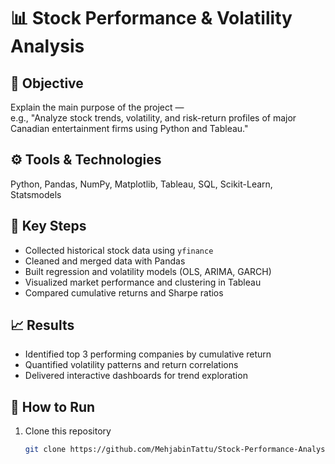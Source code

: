 # 📊 Stock Performance & Volatility Analysis

## 🧠 Objective
Explain the main purpose of the project —  
e.g., "Analyze stock trends, volatility, and risk-return profiles of major Canadian entertainment firms using Python and Tableau."

## ⚙️ Tools & Technologies
Python, Pandas, NumPy, Matplotlib, Tableau, SQL, Scikit-Learn, Statsmodels

## 🚀 Key Steps
- Collected historical stock data using `yfinance`
- Cleaned and merged data with Pandas
- Built regression and volatility models (OLS, ARIMA, GARCH)
- Visualized market performance and clustering in Tableau
- Compared cumulative returns and Sharpe ratios

## 📈 Results
- Identified top 3 performing companies by cumulative return
- Quantified volatility patterns and return correlations
- Delivered interactive dashboards for trend exploration

## 🧩 How to Run
1. Clone this repository  
   ```bash
   git clone https://github.com/MehjabinTattu/Stock-Performance-Analysis.git
